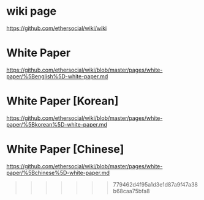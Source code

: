# wiki page
https://github.com/ethersocial/wiki/wiki

# White Paper 
https://github.com/ethersocial/wiki/blob/master/pages/white-paper/%5Benglish%5D-white-paper.md

# White Paper [Korean]
https://github.com/ethersocial/wiki/blob/master/pages/white-paper/%5Bkorean%5D-white-paper.md

# White Paper [Chinese]
https://github.com/ethersocial/wiki/blob/master/pages/white-paper/%5Bchinese%5D-white-paper.md
>>>>>>> 779462d4f95a1d3e1d87a9f47a38b68caa75bfa8
